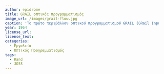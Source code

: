 ```yaml
---
author: epidrome
title: GRAIL οπτικός προγραμματισμός 
image_url: /images/grail-flow.jpg
caption: 'Το πρώτο περιβάλλον οπτικού προγραμματισμού GRAIL (GRail Input Language) απευθύνεται σε επαγγελματίες που δεν γνωρίζουν να γράφουν κώδικα, αλλά γνωρίζουν άριστα την ροή εργασίας της δουλειάς τους, οπότε μπορούν να την περιγράψουν σε ένα ευέλικτο διάγραμμα ροής στον υπολογιστή.'
year: 1964 
license_url: 
license_text: 
categories:
  - Εργαλεία 
  - Οπτικός Προγραμματισμός 
tags:
  - Rand
  - JOSS
---
```


